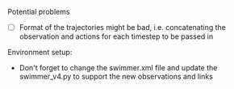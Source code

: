 Potential problems

- [ ] Format of the trajectories might be bad, i.e. concatenating the observation and actions for each timestep to be passed in

Environment setup:

- Don't forget to change the swimmer.xml file and update the swimmer_v4.py to support the new observations and links
